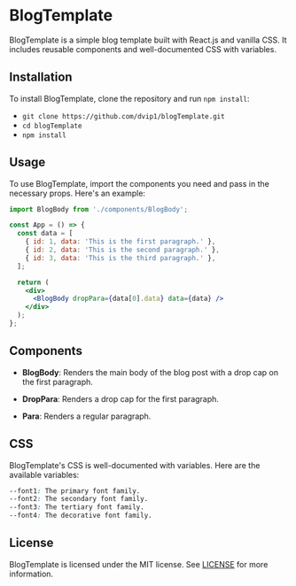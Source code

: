 # BlogTemplate

BlogTemplate is a simple blog template built with React.js and vanilla CSS. It includes reusable components and well-documented CSS with variables.

## Installation

To install BlogTemplate, clone the repository and run `npm install`:
- `git clone https://github.com/dvip1/blogTemplate.git` 
- `cd blogTemplate` 
- `npm install`


## Usage

To use BlogTemplate, import the components you need and pass in the necessary props. Here's an example:

```jsx
import BlogBody from './components/BlogBody';

const App = () => {
  const data = [
    { id: 1, data: 'This is the first paragraph.' },
    { id: 2, data: 'This is the second paragraph.' },
    { id: 3, data: 'This is the third paragraph.' },
  ];

  return (
    <div>
      <BlogBody dropPara={data[0].data} data={data} />
    </div>
  );
};

```

## Components

- **BlogBody**: Renders the main body of the blog post with a drop cap on the first paragraph.

- **DropPara**: Renders a drop cap for the first paragraph.

- **Para**: Renders a regular paragraph.

## CSS

BlogTemplate's CSS is well-documented with variables. Here are the available variables:

```css
--font1: The primary font family.
--font2: The secondary font family.
--font3: The tertiary font family.
--font4: The decorative font family.
```

## License

BlogTemplate is licensed under the MIT license. See [LICENSE](LICENSE) for more information.